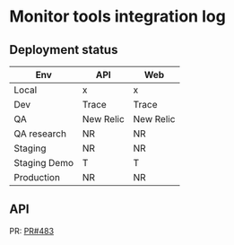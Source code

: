 # Monitor tools integration log

## Deployment status
Env          | API | Web
-------------|-----|-----
Local        | x | x
Dev          | Trace | Trace
QA           | New Relic | New Relic
QA research  | NR | NR
Staging      | NR | NR
Staging Demo | T | T
Production   | NR | NR

## API
PR: [PR#483](https://github.com/dropininc/dropin-api-v2/pull/483)

